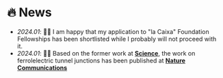 # 🔥 News
- *2024.01*: 🎉🎉 I am happy that my application to "la Caixa" Foundation Fellowships has been shortlisted while I probably will not proceed with it.
- *2024.01*: 🎉🎉 Based on the former work at [**Science**](https://doi.org/10.1126/science.abm5134), the work on ferrolelectric tunnel junctions has been published at  [**Nature Communications**](https://doi.org/10.1038/s41467-024-44927-7)
<!-- - *2023.11*: 🎉🎉 Two manuscripts, respectively collaborating with Lei at XJTU and Xia at UNL, have been accepted at <b>Acta Materialia</b> and <b>Nature Communications</b>, respectively. -->
<!-- - *2023.08*: 🎉🎉 I got the <b>European Physical Society (EPS) award</b> at the CCP2023 - 34th IUPAP Conference on Computational Physics -->
<!-- - *2023.07*: 🎉🎉 The research on the self-enhancement of water electrolysis resulted from the collaboration with Heng-Jui Liu's group has been accepted in <b>ACS Nano</b>, where I'm the corresponding author. -->
<!-- - *2023.07*: 🎉🎉 The research on the enhancement of ferroelectricity in BiFeO3 by the anion engineering, collaboratively conducted by Linxing Zhang's and Zhao Pan's groups, has been accepted in <b>Materials Horizons</b>, where I provided all the theoretical support and acted as a corresponding author. -->
<!-- - *2023.06*: 🎉🎉 The research on superconducting helium, collaboratively conducted by Claudio Cazorla's, Jian Sun's, Ion Errea's, and Chris Pickard's groups, has been accepted in <b>Nature Communications</b>, where I provided the computations of quantum anharmonic effect of helium. -->
<!-- - *2023.04*: 🎉🎉 The European Commission granted me the prestigious <b>MSCA Seal of Excellence</b> that is the high-quality label awarded to projects submitted to Horizon Europe under the Marie Skłodowska-Curie Actions program. -->
<!-- - *2023.03*: 🎉🎉 My co-first-authored paper about the 1 nm ferroelectric material has been published in [**Science**](https://doi.org/10.1126/science.abm5134) -->
<!-- - *2023.03*: 🎉🎉 I will serve as the **Youth Editor of the Editoral Board** of [Acta Metallurgica Sinica (English Letters)](https://www.springer.com/journal/40195) which is in the first quartile (Q1) of Journal Citation Reports (JCR). -->
